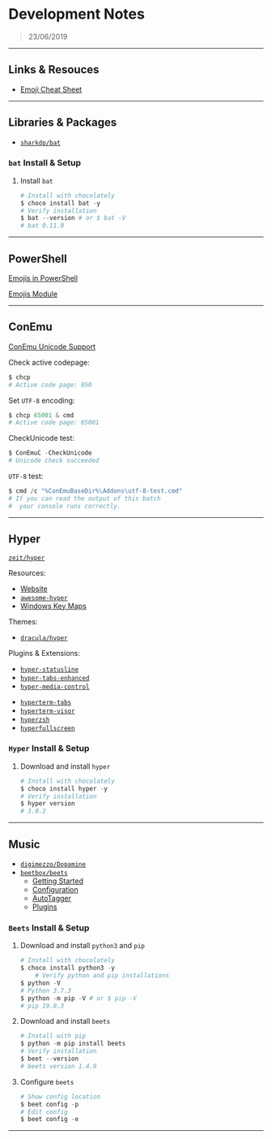 # Development Notes

> 23/06/2019

---

## Links & Resouces

- [Emoji Cheat Sheet](https://www.webfx.com/tools/emoji-cheat-sheet/)

---

## Libraries & Packages

- [`sharkdp/bat`](https://github.com/sharkdp/bat)

### `bat` Install & Setup

1. Install `bat`

    ```powershell
    # Install with chocolately
    $ choco install bat -y
    # Verify installation
    $ bat --version # or $ bat -V
    # bat 0.11.0
    ```

---

## PowerShell

[Emojis in PowerShell](https://artofshell.com/2016/04/emojis-in-powershell-yes/)

[Emojis Module](https://www.powershellgallery.com/packages/Emojis/0.1)

---

## ConEmu

[ConEmu Unicode Support](https://conemu.github.io/en/UnicodeSupport.html)

Check active codepage:

```powershell
$ chcp
# Active code page: 850
```

Set `UTF-8` encoding:

```powershell
$ chcp 65001 & cmd
# Active code page: 65001
```

CheckUnicode test:

```powershell
$ ConEmuC -CheckUnicode
# Unicode check succeeded
```

`UTF-8` test:

```powershell
$ cmd /c "%ConEmuBaseDir%\Addons\utf-8-test.cmd"
# If you can read the output of this batch
#  your console runs correctly.
```

---

## Hyper

[`zeit/hyper`](https://github.com/zeit/hyper)

Resources:

- [Website](https://hyper.is/)
- [`awesome-hyper`](https://github.com/bnb/awesome-hyper)
- [Windows Key Maps](https://github.com/zeit/hyper/blob/master/app/keymaps/win32.json)

Themes:

- [`dracula/hyper`](https://github.com/dracula/hyper)

Plugins & Extensions:

- [`hyper-statusline`](https://github.com/henrikdahl/hyper-statusline)
- [`hyper-tabs-enhanced`](https://github.com/henrikdahl/hyper-tabs-enhanced)
- [`hyper-media-control`](https://github.com/OrionNebula/hyper-media-control)

[]()

- [`hyperterm-tabs`](https://github.com/patrik-piskay/hyperterm-tabs)
- [`hyperterm-visor`](https://github.com/cwspear/hyperterm-visor)
- [`hyperzsh`](https://github.com/tylerreckart/hyperzsh)
- [`hyperfullscreen`](https://github.com/simonmeusel/hyperfullscreen)

### `Hyper` Install & Setup

1. Download and install `hyper`

    ```powershell
    # Install with chocolately
    $ choco install hyper -y
    # Verify installation
    $ hyper version
    # 3.0.2
    ```

---

## Music

- [`digimezzo/Dopamine`](https://github.com/digimezzo/Dopamine)
- [`beetbox/beets`](https://github.com/beetbox/beets)
  - [Getting Started](https://beets.readthedocs.io/en/stable/guides/main.html)
  - [Configuration](https://beets.readthedocs.io/en/stable/reference/config.html)
  - [AutoTagger](https://beets.readthedocs.io/en/stable/guides/tagger.html)
  - [Plugins](https://beets.readthedocs.io/en/stable/plugins/index.html)

### `Beets` Install & Setup

1. Download and install `python3` and `pip`

    ```powershell
    # Install with chocolately
    $ choco install python3 -y
        # Verify python and pip installations
    $ python -V
    # Python 3.7.3
    $ python -m pip -V # or $ pip -V
    # pip 19.0.3
    ```

2. Download and install `beets`

    ```powershell
    # Install with pip
    $ python -m pip install beets
    # Verify installation
    $ beet --version
    # beets version 1.4.9
    ```

3. Configure `beets`

    ```powershell
    # Show config location
    $ beet config -p
    # Edit config
    $ beet config -e
    ```

---
